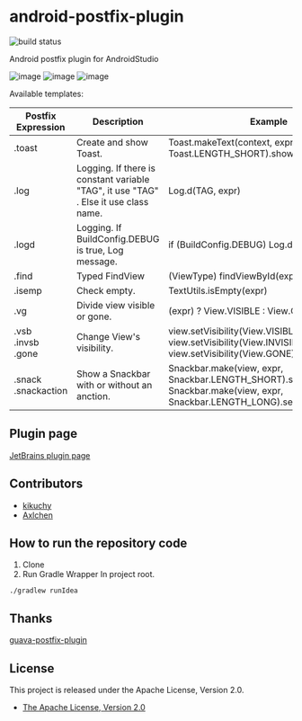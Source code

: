 # android-postfix-plugin
![build status](https://circleci.com/gh/takahirom/android-postfix-plugin/tree/master.svg?style=shield&circle-token=d7e574ba58679594e235b3ca326ef683eee7bf6f)  

Android postfix plugin for AndroidStudio

![image](https://cloud.githubusercontent.com/assets/1386930/10118005/8d45e898-64a6-11e5-8c32-8f38b0105177.gif)
![image](https://cloud.githubusercontent.com/assets/1386930/7507612/3c131392-f4ad-11e4-98a0-e56dbfab8c69.gif)
![image](https://cloud.githubusercontent.com/assets/1386930/7448067/c8f2ceb6-f24a-11e4-8711-c5f2a5d205d4.gif)

Available templates:

|   Postfix Expression  | Description                                                                                                            | Example                                |
| --------------------- | ---------------------------------------------------------------------------------------------------------------------- | -------------------------------------- |
| .toast        | Create and show Toast.                                                                              | Toast.makeText(context, expr, Toast.LENGTH_SHORT).show()                    |
| .log        | Logging. If there is constant variable "TAG", it use "TAG" . Else it use class name.                  | Log.d(TAG, expr)                    |
| .logd        | Logging. If BuildConfig.DEBUG is true, Log message.                 | if (BuildConfig.DEBUG) Log.d(TAG, expr)                    |
| .find | Typed FindView | (ViewType) findViewById(expr) |
| .isemp        | Check empty.                | TextUtils.isEmpty(expr)                    |
| .vg        | Divide view visible or gone.                | (expr) ? View.VISIBLE : View.GONE                    |
| .vsb </br>.invsb </br>.gone | Change View's visibility. | view.setVisibility(View.VISIBLE)</b> view.setVisibility(View.INVISIBLE)</b> view.setVisibility(View.GONE) |
| .snack </br>.snackaction | Show a Snackbar with or without an anction. | Snackbar.make(view, expr, Snackbar.LENGTH_SHORT).show()<br/> Snackbar.make(view, expr, Snackbar.LENGTH_LONG).setAction(...).show()


Plugin page
---------------
[JetBrains plugin page](https://plugins.jetbrains.com/plugin/7775)


Contributors
---------------
* [kikuchy](http://www.github.com/kikuchy)
* [Axlchen](http://www.github.com/Axlchen)

How to run the repository code
----------------
1. Clone
2. Run Gradle Wrapper
In project root.
```
./gradlew runIdea
```

Thanks
---------------
[guava-postfix-plugin](https://github.com/ukcrpb6/guava-postfix-plugin)


License
---------------
This project is released under the Apache License, Version 2.0.

* [The Apache License, Version 2.0](http://www.apache.org/licenses/LICENSE-2.0)
